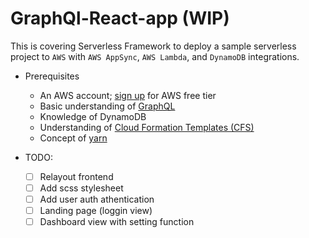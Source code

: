 # GraphQl-React-app (WIP)

This is covering Serverless Framework to deploy a sample serverless project to `AWS` with `AWS AppSync`, `AWS Lambda`, and `DynamoDB` integrations.

- Prerequisites
  - An AWS account; [sign up](https://aws.amazon.com/tw/free/?all-free-tier.sort-by=item.additionalFields.SortRank&all-free-tier.sort-order=asc) for AWS free tier
  - Basic understanding of [GraphQL](https://graphql.org/learn/)
  - Knowledge of DynamoDB 
  - Understanding of [Cloud Formation Templates (CFS)](https://aws.amazon.com/tw/cloudformation/resources/templates/) 
  - Concept of [yarn](https://classic.yarnpkg.com/en/docs/getting-started)

- TODO:
  - [ ] Relayout frontend
  - [ ] Add scss stylesheet
  - [ ] Add user auth athentication
  - [ ] Landing page (loggin view)
  - [ ] Dashboard view with setting function
